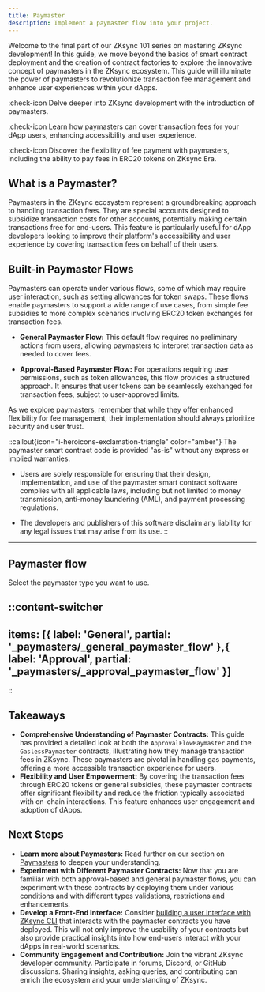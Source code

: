 ```yaml
---
title: Paymaster
description: Implement a paymaster flow into your project.
---
```


Welcome to the final part of our ZKsync 101 series on mastering ZKsync development!
In this guide, we move beyond the basics
of smart contract deployment and the creation of contract factories to explore the innovative concept of paymasters
in the ZKsync ecosystem. This guide will illuminate the power of paymasters to revolutionize transaction
fee management and enhance user experiences within your dApps.

:check-icon Delve deeper into ZKsync development with the introduction of paymasters.

:check-icon Learn how paymasters can cover transaction fees for your dApp users, enhancing accessibility and user experience.

:check-icon Discover the flexibility of fee payment with paymasters, including the ability to pay
fees in ERC20 tokens on ZKsync Era.

## What is a Paymaster?

Paymasters in the ZKsync ecosystem represent a groundbreaking approach to handling transaction fees.
They are special accounts designed to subsidize transaction costs for other accounts,
potentially making certain transactions free for end-users.
This feature is particularly useful for dApp developers looking
to improve their platform's accessibility and user experience by covering transaction fees on behalf of their users.

## Built-in Paymaster Flows

Paymasters can operate under various flows, some of which may require user interaction, such as setting allowances
for token swaps. These flows enable paymasters to support a wide range of use cases, from simple fee subsidies
to more complex scenarios involving ERC20 token exchanges for transaction fees.

- **General Paymaster Flow:** This default flow requires no preliminary actions from users, allowing paymasters
to interpret transaction data as needed to cover fees.

- **Approval-Based Paymaster Flow:** For operations requiring user permissions, such as token allowances,
this flow provides a structured approach. It ensures that user tokens can be seamlessly exchanged for transaction
fees, subject to user-approved limits.

As we explore paymasters, remember that while they offer enhanced flexibility for fee management, their
implementation should always prioritize security and user trust.

::callout{icon="i-heroicons-exclamation-triangle" color="amber"}
The paymaster smart contract code is provided "as-is" without any express or implied warranties.
<br />

- Users are solely responsible for ensuring that their design, implementation,
  and use of the paymaster smart contract software complies with all applicable laws,
  including but not limited to money transmission, anti-money laundering (AML), and payment processing regulations.

- The developers and publishers of this software disclaim any liability for any legal issues that may arise from its use.
::

---

## Paymaster flow

Select the paymaster type you want to use.

::content-switcher
---
items: [{
  label: 'General',
  partial: '_paymasters/_general_paymaster_flow'
},{
  label: 'Approval',
  partial: '_paymasters/_approval_paymaster_flow'
}]
---
::

## Takeaways

- **Comprehensive Understanding of Paymaster Contracts:** This guide has provided a detailed look at both the
`ApprovalFlowPaymaster` and the `GaslessPaymaster` contracts, illustrating how they manage transaction fees
in ZKsync. These paymasters are pivotal in handling gas payments, offering a more accessible transaction
experience for users.
- **Flexibility and User Empowerment:** By covering the transaction fees through ERC20 tokens or general subsidies, these
paymaster contracts offer significant flexibility and reduce the friction typically associated with on-chain
interactions. This feature enhances user engagement and adoption of dApps.

## Next Steps

- **Learn more about Paymasters:** Read further on our section on
  [Paymasters](/zksync-protocol/account-abstraction/paymasters)
  to deepen your understanding.
- **Experiment with Different Paymaster Contracts:** Now that you are familiar with both approval-based and general
  paymaster flows, you can experiment with these contracts by deploying them under various conditions
  and with different types validations, restrictions and enhancements.
- **Develop a Front-End Interface:** Consider
  [building a user interface with ZKsync CLI](/zksync-era/tooling/zksync-cli/creating-projects) that interacts with the paymaster contracts
  you have deployed. This will not only improve the usability of your contracts but also provide practical insights
  into how end-users interact with your dApps in real-world scenarios.
- **Community Engagement and Contribution:** Join the vibrant ZKsync developer community.
  Participate in forums, Discord, or GitHub discussions. Sharing insights, asking queries,
  and contributing can enrich the ecosystem and your understanding of ZKsync.
